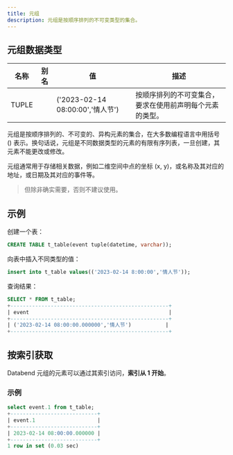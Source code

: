 ```yaml
---
title: 元组
description: 元组是按顺序排列的不可变类型的集合。
---
```


## 元组数据类型

| 名称  | 别名 | 值                                        | 描述                                                                                                      |
|-------|------|-------------------------------------------|-----------------------------------------------------------------------------------------------------------|
| TUPLE |      | ('2023-02-14 08:00:00','情人节')           | 按顺序排列的不可变集合，要求在使用前声明每个元素的类型。                                                    |

元组是按顺序排列的、不可变的、异构元素的集合，在大多数编程语言中用括号 () 表示。换句话说，元组是不同数据类型的元素的有限有序列表，一旦创建，其元素不能更改或修改。

元组通常用于存储相关数据，例如二维空间中点的坐标 (x, y)，或名称及其对应的地址，或日期及其对应的事件等。

> 但除非确实需要，否则不建议使用。

## 示例

创建一个表：
```sql
CREATE TABLE t_table(event tuple(datetime, varchar));
```

向表中插入不同类型的值：
```sql
insert into t_table values(('2023-02-14 8:00:00','情人节'));
```

查询结果：
```sql
SELECT * FROM t_table;
+---------------------------------------------------+
| event                                             |
+---------------------------------------------------+
| ('2023-02-14 08:00:00.000000','情人节')           |
+---------------------------------------------------+
```

## 按索引获取

Databend 元组的元素可以通过其索引访问，**索引从 1 开始**。

### 示例

```sql
select event.1 from t_table;
+----------------------------+
| event.1                    |
+----------------------------+
| 2023-02-14 08:00:00.000000 |
+----------------------------+
1 row in set (0.03 sec)
```